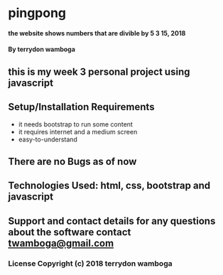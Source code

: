 # pingpong
#### the website shows numbers that are divible by 5 3 15, 2018
#### By terrydon wamboga
## this is my week 3 personal project using javascript

## Setup/Installation Requirements
* it needs bootstrap to run some content
* it requires internet and a medium screen
* easy-to-understand

## There are no Bugs as of now

## Technologies Used: html, css, bootstrap and javascript

## Support and contact details for any questions about the software contact twamboga@gmail.com
### License Copyright (c) 2018 terrydon wamboga

